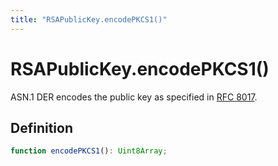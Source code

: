 ```yaml
---
title: "RSAPublicKey.encodePKCS1()"
---
```


# RSAPublicKey.encodePKCS1()

ASN.1 DER encodes the public key as specified in [RFC 8017](https://datatracker.ietf.org/doc/html/rfc8017).

## Definition

```ts
function encodePKCS1(): Uint8Array;
```
